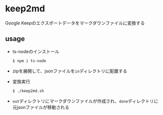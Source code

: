 # keep2md

Google Keepのエクスポートデータをマークダウンファイルに変換する

## usage

- ts-nodeのインストール
    ```sh
    $ npm i ts-node
    ```

- zipを展開して、jsonファイルを`in`ディレクトリに配置する

- 変換実行
    ```sh
    $ ./keep2md.sh
    ```

- `out`ディレクトリにマークダウンファイルが作成され、`done`ディレクトリに元jsonファイルが移動される

